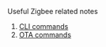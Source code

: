 
Useful Zigbee related notes

1. [CLI commands](CLI_commands.md)
2. [OTA commands](OTA_commands.md)

